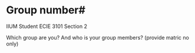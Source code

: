 # Group number#
IIUM Student ECIE 3101 Section 2

Which group are you?
And who is your group members? (provide matric no only)
